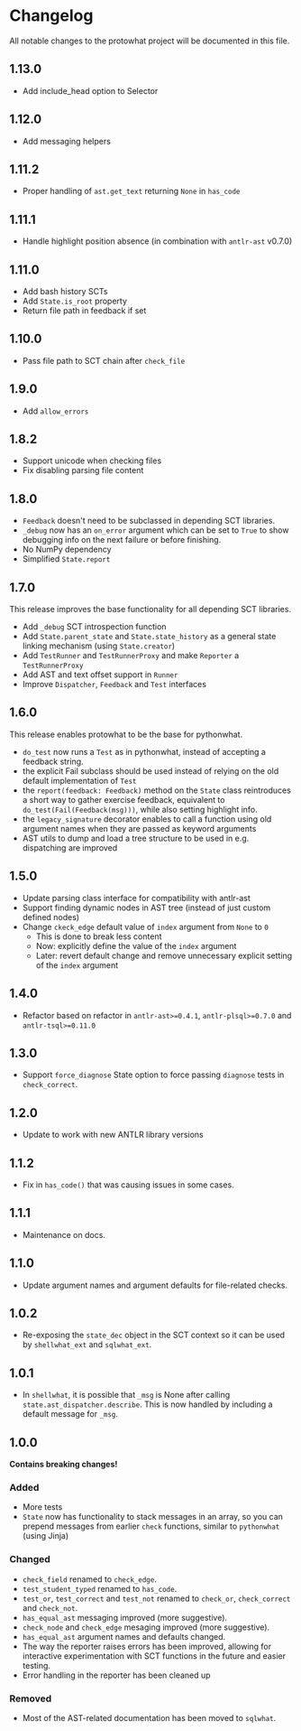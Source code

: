 # Changelog

All notable changes to the protowhat project will be documented in this file.

## 1.13.0

- Add include_head option to Selector

## 1.12.0

- Add messaging helpers

## 1.11.2

- Proper handling of `ast.get_text` returning `None` in `has_code`

## 1.11.1

- Handle highlight position absence (in combination with `antlr-ast` v0.7.0)

## 1.11.0

- Add bash history SCTs
- Add `State.is_root` property
- Return file path in feedback if set

## 1.10.0

- Pass file path to SCT chain after `check_file`

## 1.9.0

- Add `allow_errors`

## 1.8.2

- Support unicode when checking files
- Fix disabling parsing file content

## 1.8.0

- `Feedback` doesn't need to be subclassed in depending SCT libraries.
- `_debug` now has an `on_error` argument which can be set to `True` to show debugging info
on the next failure or before finishing.
- No NumPy dependency
- Simplified `State.report`

## 1.7.0

This release improves the base functionality for all depending SCT libraries.

- Add `_debug` SCT introspection function
- Add `State.parent_state` and `State.state_history` as a general state linking mechanism (using `State.creator`)
- Add `TestRunner` and `TestRunnerProxy` and make `Reporter` a `TestRunnerProxy`
- Add AST and text offset support in `Runner`
- Improve `Dispatcher`, `Feedback` and `Test` interfaces

## 1.6.0

This release enables protowhat to be the base for pythonwhat.

- `do_test` now runs a `Test` as in pythonwhat, instead of accepting a feedback string.
- the explicit Fail subclass should be used instead of relying on the old default implementation of `Test`
- the `report(feedback: Feedback)` method on the `State` class reintroduces a short way to gather exercise feedback,
  equivalent to `do_test(Fail(Feedback(msg)))`, while also setting highlight info.
- the `legacy_signature` decorator enables to call a function using old argument names
  when they are passed as keyword arguments
- AST utils to dump and load a tree structure to be used in e.g. dispatching are improved

## 1.5.0

- Update parsing class interface for compatibility with antlr-ast
- Support finding dynamic nodes in AST tree (instead of just custom defined nodes)
- Change `ckeck_edge` default value of `index` argument from `None` to `0`
  - This is done to break less content
  - Now: explicitly define the value of the `index` argument
  - Later: revert default change and remove unnecessary explicit setting of the `index` argument

## 1.4.0

- Refactor based on refactor in `antlr-ast>=0.4.1`, `antlr-plsql>=0.7.0` and `antlr-tsql>=0.11.0`

## 1.3.0

- Support `force_diagnose` State option to force passing `diagnose` tests in `check_correct`.

## 1.2.0

- Update to work with new ANTLR library versions

## 1.1.2

- Fix in `has_code()` that was causing issues in some cases.

## 1.1.1

- Maintenance on docs.

## 1.1.0

- Update argument names and argument defaults for file-related checks.

## 1.0.2

- Re-exposing the `state_dec` object in the SCT context so it can be used by `shellwhat_ext` and `sqlwhat_ext`.

## 1.0.1

- In `shellwhat`, it is possible that `_msg` is None after calling `state.ast_dispatcher.describe`. This is now handled by including a default message for `_msg`.

## 1.0.0

**Contains breaking changes!**

### Added

- More tests
- `State` now has functionality to stack messages in an array, so you can prepend messages from earlier `check` functions, similar to `pythonwhat` (using Jinja)

### Changed

- `check_field` renamed to `check_edge`.
- `test_student_typed` renamed to `has_code`.
- `test_or`, `test_correct` and `test_not` renamed to `check_or`, `check_correct` and `check_not`.
- `has_equal_ast` messaging improved (more suggestive).
- `check_node` and `check_edge` mesaging improved (more suggestive).
- `has_equal_ast` argument names and defaults changed.
- The way the reporter raises errors has been improved, allowing for interactive experimentation with SCT functions in the future and easier testing.
- Error handling in the reporter has been cleaned up

### Removed

- Most of the AST-related documentation has been moved to `sqlwhat`.


